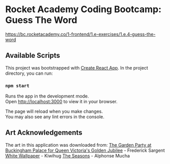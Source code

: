 # Rocket Academy Coding Bootcamp: Guess The Word

https://bc.rocketacademy.co/1-frontend/1.e-exercises/1.e.4-guess-the-word

## Available Scripts

This project was bootstrapped with [Create React App](https://github.com/facebook/create-react-app). In the project directory, you can run:

### `npm start`

Runs the app in the development mode.\
Open [http://localhost:3000](http://localhost:3000) to view it in your browser.

The page will reload when you make changes.\
You may also see any lint errors in the console.

## Art Acknowledgements

The art in this application was downloaded from:
[The Garden Party at Buckingham Palace for Queen Victoria's Golden Jubilee](https://commons.wikimedia.org/wiki/File:The_garden_party_at_Buckingham_Palace_for_Queen_Victoria%27s_Golden_Jubilee,_1887.jpg) - Frederick Sargent
[White Wallpaper](https://unsplash.com/photos/bin-YwxUJ4s) - Kiwihug
[The Seasons](https://www.rawpixel.com/image/2694518/free-illustration-image-vintage-art-painting) - Alphonse Mucha
